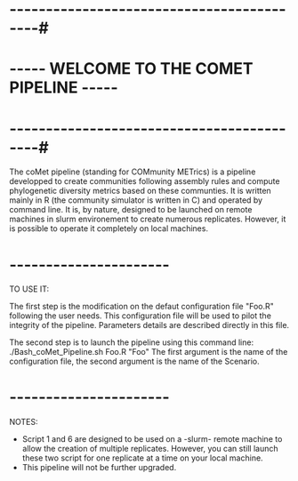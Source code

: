 # ------------------------------------------#
# ----- WELCOME TO THE COMET PIPELINE ----- #
# ------------------------------------------#

The coMet pipeline (standing for COMmunity METrics) is a pipeline developped to create communities following assembly rules and compute phylogenetic diversity metrics based on these communties. 
It is written mainly in R (the community simulator is written in C) and operated by command line. It is, by nature, designed to be launched on remote machines in slurm environement to create numerous replicates.
However, it is possible to operate it completely on local machines. 

# ---------------------- #
TO USE IT: 

The first step is the modification on the defaut configuration file "Foo.R" following the user needs. This configuration file will be used to pilot the integrity of the pipeline. 
Parameters details are described directly in this file. 

The second step is to launch the pipeline using this command line: ./Bash_coMet_Pipeline.sh Foo.R "Foo" 
The first argument is the name of the configuration file, the second argument is the name of the Scenario.

# ---------------------- #
NOTES: 
- Script 1 and 6 are designed to be used on a -slurm- remote machine to allow the creation of multiple replicates. However, you can still launch these two script for one replicate at a time on your local machine.
- This pipeline will not be further upgraded. 
